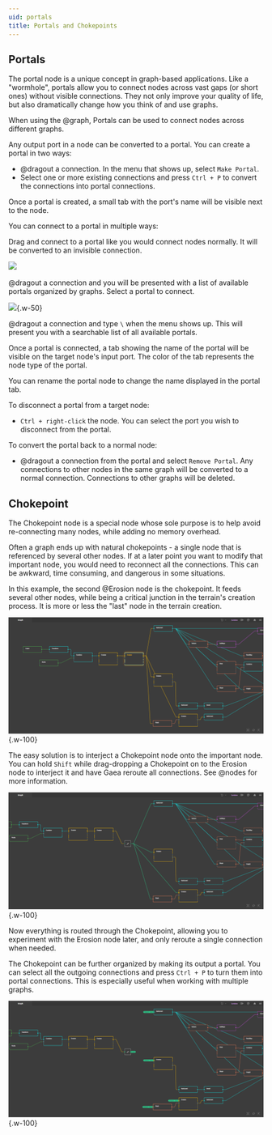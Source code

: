 ```yaml
---
uid: portals
title: Portals and Chokepoints
---
```


## Portals

The portal node is a unique concept in graph-based applications. Like a "wormhole", portals allow you to connect nodes across vast gaps (or short ones) without visible connections. They not only improve your quality of life, but also dramatically change how you think of and use graphs.

When using the @graph, Portals can be used to connect nodes across different graphs.

Any output port in a node can be converted to a portal. You can create a portal in two ways:
- @dragout a connection. In the menu that shows up, select `Make Portal`.
- Select one or more existing connections and press `Ctrl + P` to convert the connections into portal connections.

Once a portal is created, a small tab with the port's name will be visible next to the node.

You can connect to a portal in multiple ways:

Drag and connect to a portal like you would connect nodes normally. It will be converted to an invisible connection.

![](/images/ui/portal-menu.png)

@dragout a connection and you will be presented with a list of available portals organized by graphs. Select a portal to connect.

![](/images/ui/search-portals.png){.w-50}

@dragout a connection and type `\` when the menu shows up. This will present you with a searchable list of all available portals.


Once a portal is connected, a tab showing the name of the portal will be visible on the target node's input port. The color of the tab represents the node type of the portal.

You can rename the portal node to change the name displayed in the portal tab.

To disconnect a portal from a target node:
- `Ctrl + right-click` the node. You can select the port you wish to disconnect from the portal.

To convert the portal back to a normal node:
- @dragout a connection from the portal and select `Remove Portal`. Any connections to other nodes in the same graph will be converted to a normal connection. Connections to other graphs will be deleted.

## Chokepoint

The Chokepoint node is a special node whose sole purpose is to help avoid re-connecting many nodes, while adding no memory overhead.

Often a graph ends up with natural chokepoints - a single node that is referenced by several other nodes. If at a later point you want to modify that important node, you would need to reconnect all the connections. This can be awkward, time consuming, and dangerous in some situations.

In this example, the second @Erosion node is the chokepoint. It feeds several other nodes, while being a critical junction in the terrain's creation process. It is more or less the "last" node in the terrain creation.

![](/images/ref/choke_1.png){.w-100}

The easy solution is to interject a Chokepoint node onto the important node. You can hold `Shift` while drag-dropping a Chokepoint on to the Erosion node to interject it and have Gaea reroute all connections. See @nodes for more information.


![](/images/ref/choke_2.png){.w-100}

Now everything is routed through the Chokepoint, allowing you to experiment with the Erosion node later, and only reroute a single connection when needed.

The Chokepoint can be further organized by making its output a portal. You can select all the outgoing connections and press `Ctrl + P` to turn them into portal connections. This is especially useful when working with multiple graphs.

![](/images/ref/choke_3.png){.w-100}

